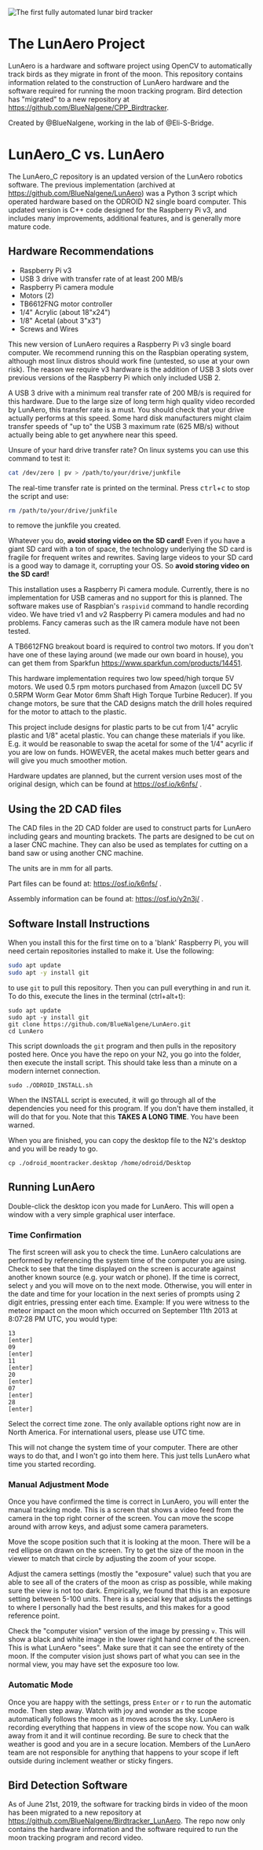 ![The first fully automated lunar bird tracker](https://i.imgur.com/jRGf8h6.jpg "The first fully automated lunar bird tracker")

# The LunAero Project
LunAero is a hardware and software project using OpenCV to automatically track birds as they migrate in front of the moon.  This repository contains information related to the construction of LunAero hardware and the software required for running the moon tracking program.  Bird detection has "migrated" to a new repository at https://github.com/BlueNalgene/CPP_Birdtracker.

Created by @BlueNalgene, working in the lab of @Eli-S-Bridge.

# LunAero_C vs. LunAero

The LunAero_C repository is an updated version of the LunAero robotics software.  The previous implementation (archived at https://github.com/BlueNalgene/LunAero) was a Python 3 script which operated hardware based on the ODROID N2 single board computer.  This updated version is C++ code designed for the Raspberry Pi v3, and includes many improvements, additional features, and is generally more mature code.

## Hardware Recommendations

- Raspberry Pi v3
- USB 3 drive with transfer rate of at least 200 MB/s
- Raspberry Pi camera module
- Motors (2)
- TB6612FNG motor controller
- 1/4" Acrylic (about 18"x24")
- 1/8" Acetal (about 3"x3")
- Screws and Wires

This new version of LunAero requires a Raspberry Pi v3 single board computer.  We recommend running this on the Raspbian operating system, although most linux distros should work fine (untested, so use at your own risk).  The reason we require v3 hardware is the addition of USB 3 slots over previous versions of the Raspberry Pi which only included USB 2.

A USB 3 drive with a minimum real transfer rate of 200 MB/s is required for this hardware.  Due to the large size of long term high quality video recorded by LunAero, this transfer rate is a must.  You should check that your drive actually performs at this speed.  Some hard disk manufacturers might claim transfer speeds of "up to" the USB 3 maximum rate (625 MB/s) without actually being able to get anywhere near this speed.

Unsure of your hard drive transfer rate?  On linux systems you can use this command to test it:
```sh
cat /dev/zero | pv > /path/to/your/drive/junkfile

```
The real-time transfer rate is printed on the terminal.  Press <kbd>ctrl</kbd>+<kbd>c</kbd> to stop the script and use:
```sh
rm /path/to/your/drive/junkfile
```
to remove the junkfile you created.

Whatever you do, **avoid storing video on the SD card!**  Even if you have a giant SD card with a ton of space, the technology underlying the SD card is fragile for frequent writes and rewrites.  Saving large videos to your SD card is a good way to damage it, corrupting your OS.  So **avoid storing video on the SD card!**

This installation uses a Raspberry Pi camera module.  Currently, there is no implementation for USB cameras and no support for this is planned.  The software makes use of Raspbian's `raspivid` command to handle recording video.  We have tried v1 and v2 Raspberry Pi camera modules and had no problems.  Fancy cameras such as the IR camera module have not been tested.

A TB6612FNG breakout board is required to control two motors.  If you don't have one of these laying around (we made our own board in house), you can get them from Sparkfun https://www.sparkfun.com/products/14451.

This hardware implementation requires two low speed/high torque 5V motors.  We used 0.5 rpm motors purchased from Amazon (uxcell DC 5V 0.5RPM Worm Gear Motor 6mm Shaft High Torque Turbine Reducer).  If you change motors, be sure that the CAD designs match the drill holes required for the motor to attach to the plastic.

This project include designs for plastic parts to be cut from 1/4" acrylic plastic and 1/8" acetal plastic.  You can change these materials if you like.  E.g. it would be reasonable to swap the acetal for some of the 1/4" acyrlic if you are low on funds.  HOWEVER, the acetal makes much better gears and will give you much smoother motion.

Hardware updates are planned, but the current version uses most of the original design, which can be found at https://osf.io/k6nfs/ .

## Using the 2D CAD files

The CAD files in the 2D CAD folder are used to construct parts for LunAero including gears and mounting brackets.  The parts are designed to be cut on a laser CNC machine.  They can also be used as templates for cutting on a band saw or using another CNC machine.

The units are in mm for all parts.

Part files can be found at: https://osf.io/k6nfs/ .

Assembly information can be found at: https://osf.io/y2n3j/ .

## Software Install Instructions
When you install this for the first time on to a 'blank' Raspberry Pi, you will need certain repositories installed to make it.  Use the following:

```sh
sudo apt update
sudo apt -y install git 
```

to use `git` to pull this repository.  Then you can pull everything in and run it.  To do this, execute the lines in the terminal (ctrl+alt+t):
```
sudo apt update
sudo apt -y install git
git clone https://github.com/BlueNalgene/LunAero.git
cd LunAero
```

This script downloads the `git` program and then pulls in the repository posted here.  Once you have the repo on your N2, you go into the folder, then execute the install script.  This should take less than a minute on a modern internet connection.

```
sudo ./ODROID_INSTALL.sh
```

When the INSTALL script is executed, it will go through all of the dependencies you need for this program.  If you don't have them installed, it will do that for you.  Note that this **TAKES A LONG TIME**.  You have been warned.

When you are finished, you can copy the desktop file to the N2's desktop and you will be ready to go.

```
cp ./odroid_moontracker.desktop /home/odroid/Desktop
```

## Running LunAero

Double-click the desktop icon you made for LunAero.  This will open a window with a very simple graphical user interface.

### Time Confirmation

The first screen will ask you to check the time.  LunAero calculations are performed by referencing the system time of the computer you are using.  Check to see that the time displayed on the screen is accurate against another known source (e.g. your watch or phone).  If the time is correct, select `y` and you will move on to the next mode.  Otherwise, you will enter in the date and time for your location in the next series of prompts using 2 digit entries, pressing enter each time.  Example: If you were witness to the meteor impact on the moon which occurred on September 11th 2013 at 8:07:28 PM UTC, you would type:

```
13
[enter]
09
[enter]
11
[enter]
20
[enter]
07
[enter]
28
[enter]
```

Select the correct time zone.  The only available options right now are in North America.  For international users, please use UTC time.

This will not change the system time of your computer.  There are other ways to do that, and I won't go into them here.  This just tells LunAero what time you started recording.

### Manual Adjustment Mode

Once you have confirmed the time is correct in LunAero, you will enter the manual tracking mode.  This is a screen that shows a video feed from the camera in the top right corner of the screen.  You can move the scope around with arrow keys, and adjust some camera parameters.

Move the scope position such that it is looking at the moon.  There will be a red ellipse on drawn on the screen.  Try to get the size of the moon in the viewer to match that circle by adjusting the zoom of your scope.

Adjust the camera settings (mostly the "exposure" value) such that you are able to see all of the craters of the moon as crisp as possible, while making sure the view is not too dark.  Empirically, we found that this is an exposure setting between 5-100 units.  There is a special key that adjusts the settings to where I personally had the best results, and this makes for a good reference point.

Check the "computer vision" version of the image by pressing `v`.  This will show a black and white image in the lower right hand corner of the screen.  This is what LunAero "sees".  Make sure that it can see the entirety of the moon.  If the computer vision just shows part of what you can see in the normal view, you may have set the exposure too low.

### Automatic Mode

Once you are happy with the settings, press `Enter` or `r` to run the automatic mode.  Then step away.  Watch with joy and wonder as the scope automatically follows the moon as it moves across the sky.  LunAero is recording everything that happens in view of the scope now.  You can walk away from it and it will continue recording.  Be sure to check that the weather is good and you are in a secure location.  Members of the LunAero team are not responsible for anything that happens to your scope if left outside during inclement weather or sticky fingers.


## Bird Detection Software

As of June 21st, 2019, the software for tracking birds in video of the moon has been migrated to a new repository at https://github.com/BlueNalgene/Birdtracker_LunAero.  The repo now only contains the hardware information and the software required to run the moon tracking program and record video.
